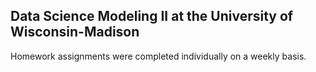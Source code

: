 ## Data Science Modeling II at the University of Wisconsin-Madison

Homework assignments were completed individually on a weekly basis. 
